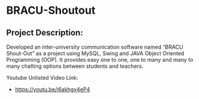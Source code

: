 # BRACU-Shoutout
## Project Description: 
Developed an inter-university communication software named “BRACU Shout-Out” as a project using MySQL, Swing and JAVA Object Oriented Programming (OOP). It provides easy one to 
one, one to many and many to many chatting options between students and teachers.

Youtube Unlisted Video Link:
* https://youtu.be/j6akhgv4eP4
